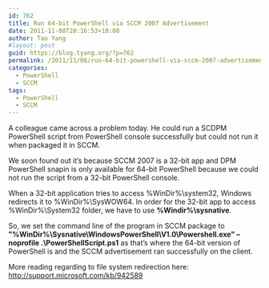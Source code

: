 ```yaml
---
id: 762
title: Run 64-bit PowerShell via SCCM 2007 Advertisement
date: 2011-11-08T20:16:53+10:00
author: Tao Yang
#layout: post
guid: https://blog.tyang.org/?p=762
permalink: /2011/11/08/run-64-bit-powershell-via-sccm-2007-advertisement/
categories:
  - PowerShell
  - SCCM
tags:
  - PowerShell
  - SCCM
---
```

A colleague came across a problem today. He could run a SCDPM PowerShell script from PowerShell console successfully but could not run it when packaged it in SCCM.

We soon found out it’s because SCCM 2007 is a 32-bit app and DPM PowerShell snapin is only available for 64-bit PowerShell because we could not run the script from a 32-bit PowerShell console.

When a 32-bit application tries to access %WinDir%\system32, Windows redirects it to %WinDir%\SysWOW64. In order for the 32-bit app to access %WinDir%\System32 folder, we have to use <strong>%Windir%\sysnative</strong>.

So, we set the command line of the program in SCCM package to <strong>"%WinDir%\Sysnative\WindowsPowerShell\V1.0\Powershell.exe" –noprofile .\PowerShellScript.ps1</strong> as that’s where the 64-bit version of PowerShell is and the SCCM advertisement ran successfully on the client.

More reading regarding to file system redirection here: <a title="http://support.microsoft.com/kb/942589" href="http://support.microsoft.com/kb/942589">http://support.microsoft.com/kb/942589</a>